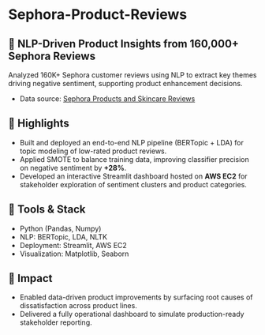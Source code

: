 # Sephora-Product-Reviews
## 🧠 NLP-Driven Product Insights from 160,000+ Sephora Reviews

Analyzed 160K+ Sephora customer reviews using NLP to extract key themes driving negative sentiment, supporting product enhancement decisions.
* Data source: [Sephora Products and Skincare Reviews](https://www.kaggle.com/datasets/nadyinky/sephora-products-and-skincare-reviews)

## 📌 Highlights
- Built and deployed an end-to-end NLP pipeline (BERTopic + LDA) for topic modeling of low-rated product reviews.
- Applied SMOTE to balance training data, improving classifier precision on negative sentiment by **+28%**.
- Developed an interactive Streamlit dashboard hosted on **AWS EC2** for stakeholder exploration of sentiment clusters and product categories.

## 🔧 Tools & Stack
- Python (Pandas, Numpy)
- NLP: BERTopic, LDA, NLTK
- Deployment: Streamlit, AWS EC2
- Visualization: Matplotlib, Seaborn

## 🚀 Impact
- Enabled data-driven product improvements by surfacing root causes of dissatisfaction across product lines.
- Delivered a fully operational dashboard to simulate production-ready stakeholder reporting.
